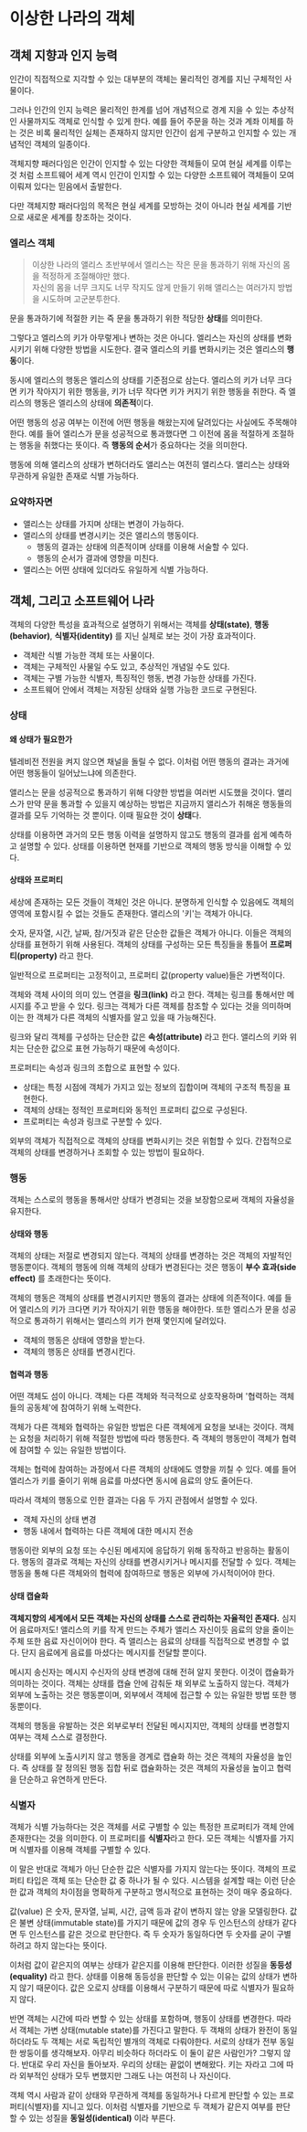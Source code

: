 # 이상한 나라의 객체

## 객체 지향과 인지 능력

인간이 직접적으로 지각할 수 있는 대부분의 객체는 물리적인 경계를 지닌 구체적인 사물이다.

그러나 인간의 인지 능력은 물리적인 한계를 넘어 개념적으로 경계 지을 수 있는 추상적인 사물까지도 객체로 인식할 수 있게 한다. 예를 들어 주문을 하는 것과 계좌 이체를 하는 것은 비록 물리적인 실체는 존재하지 않지만 인간이 쉽게 구분하고 인지할 수 있는 개념적인 객체의 일종이다.

객체지향 패러다임은 인간이 인지할 수 있는 다양한 객체들이 모여 현실 세계를 이루는 것 처럼 소프트웨어 세계 역시 인간이 인지할 수 있는 다양한 소프트웨어 객체들이 모여 이뤄져 있다는 믿음에서 출발한다.

다만 객체지향 패러다임의 목적은 현실 세계를 모방하는 것이 아니라 현실 세계를 기반으로 새로운 세계를 창조하는 것이다.

### 엘리스 객체

> 이상한 나라의 앨리스 초반부에서 엘리스는 작은 문을 통과하기 위해 자신의 몸을 적정하게 조절해야만 했다. <br>
> 자신의 몸을 너무 크지도 너무 작지도 않게 만들기 위해 앨리스는 여러가지 방법을 시도하며 고군분투한다.

문을 통과하기에 적절한 키는 즉 문을 통과하기 위한 적당한 **상태**를 의미한다.

그렇다고 엘리스의 키가 아무렇게나 변하는 것은 아니다. 엘리스는 자신의 상태를 변화시키기 위해 다양한 방법을 시도한다. 결국 엘리스의 키를 변화시키는 것은 엘리스의 **행동**이다.

동시에 엘리스의 행동은 엘리스의 상태를 기준점으로 삼는다. 엘리스의 키가 너무 크다면 키가 작아지기 위한 행동을, 키가 너무 작다면 키가 커지기 위한 행동을 취한다. 즉 엘리스의 행동은 엘리스의 상태에 **의존적**이다.

어떤 행동의 성공 여부는 이전에 어떤 행동을 해왔는지에 달려있다는 사실에도 주목해야한다. 예를 들어 엘리스가 문을 성공적으로 통과했다면 그 이전에 몸을 적절하게 조절하는 행동을 취했다는 뜻이다. 즉 **행동의 순서**가 중요하다는 것을 의미한다.

행동에 의해 앨리스의 상태가 변하더라도 앨리스는 여전히 앨리스다. 앨리스는 상태와 무관하게 유일한 존재로 식별 가능하다.

### 요약하자면

- 앨리스는 상태를 가지며 상태는 변경이 가능하다.
- 앨리스의 상태를 변경시키는 것은 앨리스의 행동이다.
  - 행동의 결과는 상태에 의존적이며 상태를 이용해 서술할 수 있다.
  - 행동의 순서가 결과에 영향을 미친다.
- 앨리스는 어떤 상태에 있더라도 유일하게 식별 가능하다.

## 객체, 그리고 소프트웨어 나라

객체의 다양한 특성을 효과적으로 설명하기 위해서는 객체를 **상태(state)**, **행동(behavior)**, **식별자(identity)** 를 지닌 실체로 보는 것이 가장 효과적이다.

- 객체란 식별 가능한 객체 또는 사물이다.
- 객체는 구체적인 사물일 수도 있고, 추상적인 개념일 수도 있다.
- 객체는 구별 가능한 식별자, 특징적인 행동, 변경 가능한 상태를 가진다.
- 소프트웨어 안에서 객체는 저장된 상태와 실행 가능한 코드로 구현된다.

### 상태

#### 왜 상태가 필요한가

텔레비전 전원을 켜지 않으면 채널을 돌릴 수 없다. 이처럼 어떤 행동의 결과는 과거에 어떤 행동들이 일어났느냐에 의존한다.

앨리스는 문을 성공적으로 통과하기 위해 다양한 방법을 여러번 시도했을 것이다. 앨리스가 만약 문을 통과할 수 있을지 예상하는 방법은 지금까지 앨리스가 취해온 행동들의 결과를 모두 기억하는 것 뿐이다. 이때 필요한 것이 **상태**다.

상태를 이용하면 과거의 모든 행동 이력을 설명하지 않고도 행동의 결과를 쉽게 예측하고 설명할 수 있다. 상태를 이용하면 현재를 기반으로 객체의 행동 방식을 이해할 수 있다.

#### 상태와 프로퍼티

세상에 존재하는 모든 것들이 객체인 것은 아니다. 분명하게 인식할 수 있음에도 객체의 영역에 포함시킬 수 없는 것들도 존재한다. 앨리스의 '키'는 객체가 아니다.

숫자, 문자열, 시간, 날짜, 참/거짓과 같은 단순한 값들은 객체가 아니다. 이들은 객체의 상태를 표현하기 위해 사용된다. 객체의 상태를 구성하는 모든 특징들을 통틀어 **프로퍼티(property)** 라고 한다.

일반적으로 프로퍼티는 고정적이고, 프로퍼티 값(property value)들은 가변적이다.

객체와 객체 사이의 의미 있느 연결을 **링크(link)** 라고 한다. 객체는 링크를 통해서만 메시지를 주고 받을 수 있다. 링크는 객체가 다른 객체를 참조할 수 있다는 것을 의미하며 이는 한 객체가 다른 객체의 식별자를 알고 있을 때 가능해진다.

링크와 달리 객체를 구성하는 단순한 값은 **속성(attribute)** 라고 한다. 앨리스의 키와 위치는 단순한 값으로 표현 가능하기 때문에 속성이다.

프로퍼티는 속성과 링크의 조합으로 표현할 수 있다.

- 상태는 특정 시점에 객체가 가지고 있는 정보의 집합이며 객체의 구조적 특징을 표현한다.
- 객체의 상태는 정적인 프로퍼티와 동적인 프로퍼티 값으로 구성된다.
- 프로퍼티는 속성과 링크로 구분할 수 있다.

외부의 객체가 직접적으로 객체의 상태를 변화시키는 것은 위험할 수 있다. 간접적으로 객체의 상태를 변경하거나 조회할 수 있는 방법이 필요하다.

### 행동

객체는 스스로의 행동을 통해서만 상태가 변경되는 것을 보장함으로써 객체의 자율성을 유지한다.

#### **상태와 행동**

객체의 상태는 저절로 변경되지 않는다. 객체의 상태를 변경하는 것은 객체의 자발적인 행동뿐이다. 객체의 행동에 의해 객체의 상태가 변경된다는 것은 행동이 **부수 효과(side effect)** 를 초래한다는 뜻이다. 

객체의 행동은 객체의 상태를 변경시키지만 행동의 결과는 상태에 의존적이다. 예를 들어 앨리스의 키가 크다면 키가 작아지기 위한 행동을 해야한다. 또한 엘리스가 문을 성공적으로 통과하기 위해서는 앨리스의 키가 현재 몇인지에 달려있다.

- 객체의 행동은 상태에 영향을 받는다.
- 객체의 행동은 상태를 변경시킨다.

#### **협력과 행동**

어떤 객체도 섬이 아니다. 객체는 다른 객체와 적극적으로 상호작용하며 '협력하는 객체들의 공동체'에 참여하기 위해 노력한다.

객체가 다른 객체와 협력하는 유일한 방법은 다른 객체에게 요청을 보내는 것이다. 객체는 요청을 처리하기 위해 적절한 방법에 따라 행동한다. 즉 객체의 행동만이 객체가 협력에 참여할 수 있는 유일한 방법이다.

객체는 협력에 참여하는 과정에서 다른 객체의 상태에도 영향을 끼칠 수 있다. 예를 들어 엘리스가 키를 줄이기 위해 음료를 마셨다면 동시에 음료의 양도 줄어든다.

따라서 객체의 행동으로 인한 결과는 다음 두 가지 관점에서 설명할 수 있다.

- 객체 자신의 상태 변경
- 행동 내에서 협력하는 다른 객체에 대한 메시지 전송

행동이란 외부의 요청 또는 수신된 메세지에 응답하기 위해 동작하고 반응하는 활동이다. 행동의 결과로 객체는 자신의 상태를 변경시키거나 메시지를 전달할 수 있다. 객체는 행동을 통해 다른 객체와의 협력에 참여하므로 행동은 외부에 가시적이어야 한다.

#### **상태 캡슐화**

**객체지향의 세계에서 모든 객체는 자신의 상태를 스스로 관리하는 자율적인 존재다.** 심지어 음료마저도! 앨리스의 키를 작게 만드는 주체가 앨리스 자신이듯 음료의 양을 줄이는 주체 또한 음료 자신이어야 한다. 즉 앨리스는 음료의 상태를 직접적으로 변경할 수 없다. 단지 음료에게 음료를 마셨다는 메시지를 전달할 뿐이다.

메시지 송신자는 메시지 수신자의 상태 변경에 대해 전혀 알지 못한다. 이것이 캡슐화가 의미하는 것이다. 객체는 상태를 캡슐 안에 감춰둔 채 외부로 노출하지 않는다. 객체가 외부에 노출하는 것은 행동뿐이며, 외부에서 객체에 접근할 수 있는 유일한 방법 또한 행동뿐이다.

객체의 행동을 유발하는 것은 외부로부터 전달된 메시지지만, 객체의 상태를 변경할지 여부는 객체 스스로 결정한다.

상태를 외부에 노출시키지 않고 행동을 경계로 캡슐화 하는 것은 객체의 자율성을 높인다. 즉 상태를 잘 정의된 행동 집합 뒤로 캡슐화하는 것은 객체의 자율성을 높이고 협력을 단순하고 유연하게 만든다.

### 식별자

객체가 식별 가능하다는 것은 객체를 서로 구별할 수 있는 특정한 프로퍼티가 객체 안에 존재한다는 것을 의미한다. 이 프로퍼티를 **식별자**라고 한다. 모든 객체는 식별자를 가지며 식별자를 이용해 객체를 구별할 수 있다.

이 말은 반대로 객체가 아닌 단순한 값은 식별자를 가지지 않는다는 뜻이다. 객체의 프로퍼티 타입은 객체 또는 단순한 값 중 하나가 될 수 있다. 시스템을 설계할 때는 이런 단순한 값과 객체의 차이점을 명확하게 구분하고 명시적으로 표현하는 것이 매우 중요하다.

값(value) 은 숫자, 문자열, 닐찌, 시간, 금액 등과 같이 변하지 않는 양을 모델링한다. 값은 불변 상태(immutable state)를 가지기 때문에 값의 경우 두 인스턴스의 상태가 같다면 두 인스턴스를 같은 것으로 판단한다. 즉 두 숫자가 동일하다면 두 숫자를 굳이 구별하려고 하지 않는다는 뜻이다.

이처럼 값이 같은지의 여부는 상태가 같은지를 이용해 판단한다. 이러한 성질을 **동등성(equality)** 라고 한다. 상태를 이용해 동등성을 판단할 수 있는 이유는 값의 상태가 변하지 않기 때문이다. 값은 오로지 상태를 이용해서 구분하기 때문에 따로 식별자가 필요하지 않다.

반면 객체는 시간에 따라 변할 수 있는 상태를 포함하며, 행동이 상태를 변경한다. 따라서 객체는 가변 상태(mutable state)를 가진다고 말한다. 두 객채의 상태가 완전이 동일하더라도 두 객체는 서로 독립적인 별개의 객체로 다뤄야한다. 서로의 상태가 전부 동일한 쌍둥이를 생각해보자. 아무리 비슷하다 하더라도 이 둘이 같은 사람인가? 그렇지 않다. 반대로 우리 자신을 돌아보자. 우리의 상태는 끝없이 변해왔다. 키는 자라고 그에 따라 외부적인 상태가 모두 변했지만 그래도 나는 여전히 나 자신이다.

객체 역시 사람과 같이 상태와 무관하게 객체를 동일하거나 다르게 판단할 수 있는 프로퍼티(식별자)를 지니고 있다. 이처럼 식별자를 기반으로 두 객체가 같은지 여부를 판단할 수 있는 성질을 **동일성(identical)** 이라 부른다.


